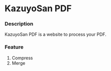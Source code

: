 # KazuyoSan PDF
### Description
KazuyoSan PDF is a website to process your PDF.

### Feature
  1. Compress
  2. Merge
